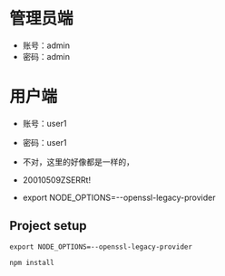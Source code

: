 # 管理员端
* 账号：admin  
* 密码：admin

# 用户端
* 账号：user1
* 密码：user1

* 不对，这里的好像都是一样的，
* 20010509ZSERRt!
* export NODE_OPTIONS=--openssl-legacy-provider

## Project setup
```
export NODE_OPTIONS=--openssl-legacy-provider

npm install
```
